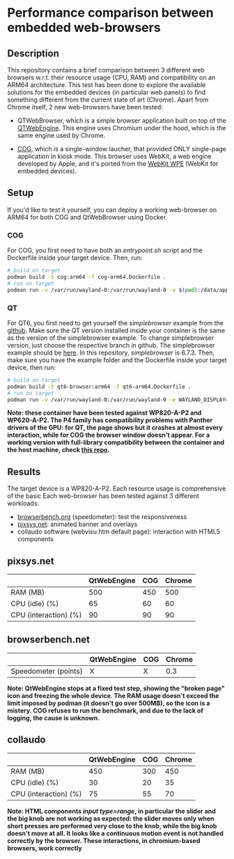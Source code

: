 # Performance comparison between embedded web-browsers
## Description
This repository contains a brief comparison between 3 different web browsers w.r.t. their resource usage (CPU, RAM) and compatibility on an ARM64 architecture. This test has been done to explore the available solutions for the embedded devices (in particular web panels) to find something different from the current state of art (Chrome). Apart from Chrome itself, 2 new web-browsers have been tested:

- QTWebBrowser, which is a simple browser application built on top of the [QTWebEngine](https://doc.qt.io/qt-6/qtwebengine-overview.html). This engine uses Chromium under the hood, which is the same engine used by Chrome.

- [COG](https://github.com/Igalia/cog), which is a single-window laucher, that provided ONLY single-page application in kiosk mode. This browser uses WebKit, a web engine developed by Apple, and it's ported from the [WebKit WPE](https://trac.webkit.org/wiki/WPE) (WebKit for embedded devices).

## Setup
If you'd like to test it yourself, you can deploy a working web-browser on ARM64 for both COG and QtWebBrowser using Docker.

### COG
For COG, you first need to have both an *entrypoint.sh* script and the Dockerfile inside your target device. Then, run:

```bash
# build on target
podman build -t cog:arm64 -f cog-arm64.Dockerfile .
# run on target
podman run -v /var/run/wayland-0:/var/run/wayland-0 -v $(pwd):/data/app -v $(pwd)/dconf:/var/run/dconf -e WAYLAND_DISPLAY=/var/run/wayland-0 -e XDG_RUNTIME_DIR=/var/run -e HOME=/data/app --userns=keep-id --user $(id -u):$(id -g) --device=/dev/dri --device=/dev/input localhost/cog:arm64
```

### QT
For QT6, you first need to get yourself the *simplebrowser* example from the [github](https://github.com/qt/qtwebengine). Make sure the QT version installed inside your container is the same as the version of the simplebrowser example. To change simplebrowser version, just choose the respective branch in github. The simplebrowser example should be [here](https://github.com/qt/qtwebengine/tree/dev/examples/webenginewidgets/simplebrowser). In this repository, *simplebrowser* is 6.7.3. Then, make sure you have the example folder and the Dockerfile inside your target device, then run:

```bash
# build on target
podman build -t qt6-browser:arm64 -f qt6-arm64.Dockerfile .
# run on target
podman run -v /var/run/wayland-0:/var/run/wayland-0 -e WAYLAND_DISPLAY=/var/run/wayland-0 -e XDG_RUNTIME_DIR=/var/run -v /home/user/qt6-environment/tmp:/home/app/tmp -v /home/user/qt6-environment/dconf:/var/run/dconf -e HOME=/home/app/tmp --userns=keep-id --user $(id -u):$(id -g) --device=/dev/dri localhost/qt6-browser:arm64
```

**Note: these container have been tested against WP820-A-P2 and WP620-A-P2. The P4 family has compatibility problems with Panther drivers of the GPU: for QT, the page shows but it crashes at almost every interaction, while for COG the browser window doesn't appear. For a working version with full-library compatibility between the container and the host machine, check [this repo](https://github.com/pixsys-electronics/qt-arm64-demo).**

## Results
The target device is a WP820-A-P2. Each resource usage is comprehensive of the basic 
Each web-browser has been tested against 3 different workloads:

- [browserbench.org](https://browserbench.org/) (speedometer): test the responsiveness
- [pixsys.net](https://www.pixsys.net/): animated banner and overlays
- collaudo software (webvisu.htm default page): interaction with HTML5 components

## pixsys.net
||QtWebEngine|COG|Chrome|
|-|-|-|-|
|RAM (MB)|500|450|500|
|CPU (idle) (%)|65|60|60|
|CPU (interaction) (%)|90|90|90|

## browserbench.net
||QtWebEngine|COG|Chrome|
|-|-|-|-|
|Speedometer (points)|X|X|0.3|

**Note: QtWebEngine stops at a fixed test step, showing the "broken page" icon and freezing the whole device. The RAM usage doesn't exceed the limit imposed by podman (it doesn't go over 500MB), so the icon is a mistery. COG refuses to run the benchmark, and due to the lack of logging, the cause is unknown.**

## collaudo
||QtWebEngine|COG|Chrome|
|-|-|-|-|
|RAM (MB)|450|300|450|
|CPU (idle) (%)|30|20|35|
|CPU (interaction) (%)|75|55|70|

**Note: HTML components *input type=range*, in particular the slider and the big knob are not working as expected: the slider moves only when short presses are performed very close to the knob, while the big knob doesn't move at all. It looks like a continuous motion event is not handled correctly by the browser. These interactions, in chromium-based browsers, work correctly** 